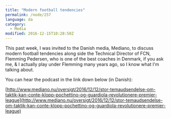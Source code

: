 ```yaml
---
title: "Modern football tendencies"
permalink: /node/257
language: da
category:
  - Media
modified: 2016-12-15T10:28:50Z
---
```


This past week, I was invited to the Danish media, Mediano, to discuss modern football tendencies along side the Technical Director of FCN, Flemming Pedersen, who is one of the best coaches in Denmark, if you ask me, & I actually play under Flemming many years ago, so I know what I'm talking about.

You can hear the podcast in the link down below (in Danish):

[http://www.mediano.nu/oversigt/2016/12/12/stor-temaudsendelse-om-taktik-kan-conte-klopp-pochettino-og-guardiola-revolutionere-premier-league](http://www.mediano.nu/oversigt/2016/12/12/stor-temaudsendelse-om-taktik-kan-conte-klopp-pochettino-og-guardiola-revolutionere-premier-league)
